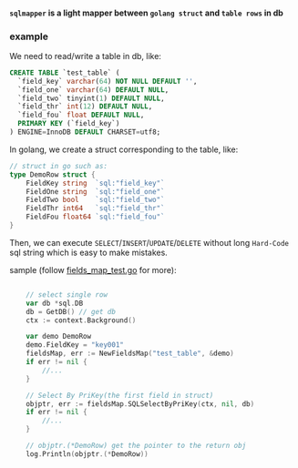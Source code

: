 #### `sqlmapper` is a light mapper between `golang struct` and `table rows` in db

### example
We need to read/write a table in db, like:
```sql
CREATE TABLE `test_table` (
  `field_key` varchar(64) NOT NULL DEFAULT '',
  `field_one` varchar(64) DEFAULT NULL,
  `field_two` tinyint(1) DEFAULT NULL,
  `field_thr` int(12) DEFAULT NULL,
  `field_fou` float DEFAULT NULL,
  PRIMARY KEY (`field_key`)
) ENGINE=InnoDB DEFAULT CHARSET=utf8;
```
In golang, we create a struct corresponding to the table, like:
```go
// struct in go such as:
type DemoRow struct {
	FieldKey string  `sql:"field_key"`
	FieldOne string  `sql:"field_one"`
	FieldTwo bool    `sql:"field_two"`
	FieldThr int64   `sql:"field_thr"`
	FieldFou float64 `sql:"field_fou"`
}
```
Then, we can execute `SELECT`/`INSERT`/`UPDATE`/`DELETE` 
without long `Hard-Code` sql string which is easy to make mistakes.

sample (follow [fields_map_test.go](https://github.com/arthas29/sqlmapper/blob/master/fields_map_test.go) for more):
```go

	// select single row
	var db *sql.DB
	db = GetDB() // get db
	ctx := context.Background()

	var demo DemoRow
	demo.FieldKey = "key001"
	fieldsMap, err := NewFieldsMap("test_table", &demo)
	if err != nil {
		//...
	}

	// Select By PriKey(the first field in struct)
	objptr, err := fieldsMap.SQLSelectByPriKey(ctx, nil, db)
	if err != nil {
		//...
	}

	// objptr.(*DemoRow) get the pointer to the return obj
    log.Println(objptr.(*DemoRow))
    
```
